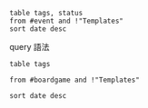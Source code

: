 ```dataview
table tags, status
from #event and !"Templates" 
sort date desc
```

query 語法

```
table tags

from #boardgame and !"Templates"

sort date desc
```

